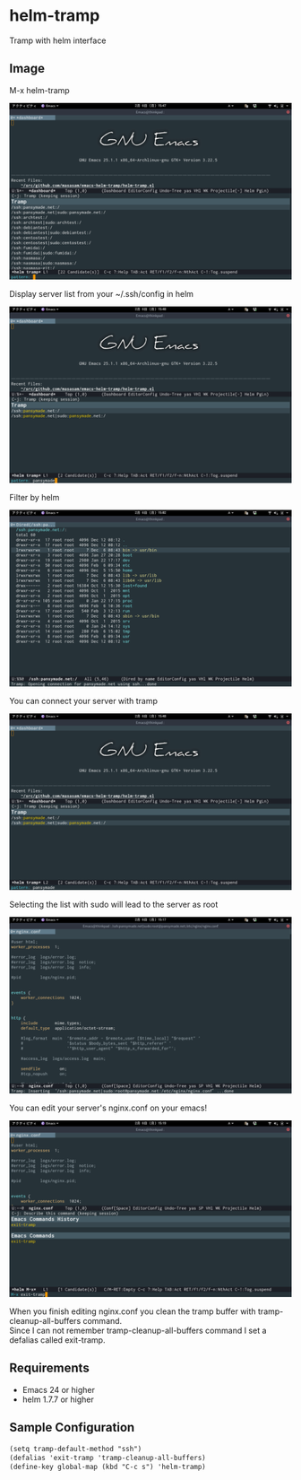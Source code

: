# helm-tramp

Tramp with helm interface

## Image

M-x helm-tramp  

![helm-tramp1](image/image1.png)

Display server list from your ~/.ssh/config in helm  

![helm-tramp2](image/image2.png)

Filter by helm  

![helm-tramp3](image/image3.png)

You can connect your server with tramp  

![helm-tramp4](image/image4.png)

Selecting the list with sudo will lead to the server as root  

![helm-tramp5](image/image5.png)

You can edit your server's nginx.conf on your emacs!  

![helm-exit](image/exit.png)

When you finish editing nginx.conf you clean the tramp buffer with tramp-cleanup-all-buffers command.  
Since I can not remember tramp-cleanup-all-buffers command I set a defalias called exit-tramp.  

## Requirements

- Emacs 24 or higher
- helm 1.7.7 or higher

## Sample Configuration

    (setq tramp-default-method "ssh")
    (defalias 'exit-tramp 'tramp-cleanup-all-buffers)
    (define-key global-map (kbd "C-c s") 'helm-tramp)


[melpa-link]: http://melpa.org/#/helm-tramp
[melpa-badge]: http://melpa.org/packages/helm-tramp-badge.svg
